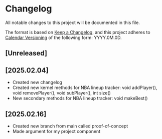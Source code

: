 # Changelog

All notable changes to this project will be documented in this file.

The format is based on [Keep a Changelog](https://keepachangelog.com/en/1.1.0/),
and this project adheres to [Calendar Versioning](https://calver.org/) of
the following form: YYYY.0M.0D.

## [Unreleased]

## [2025.02.04]
- Created new changelog
- Created new kernel methods for NBA lineup tracker: void addPlayer(),
void removePlayer(), void subPlayer(), int size()
- New secondary methods for NBA lineup tracker: void makeBest()

## [2025.02.16]
- Created new branch from main called proof-of-concept
- Made argument for my project component